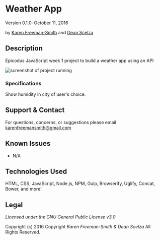 # Weather App
Version 0.1.0: October 11, 2016

by [Karen Freeman-Smith](https://github.com/karenfreemansmith) and [Dean Scelza](https://github.com/d34n5)

## Description
Epicodus JavaScript week 1 project to build a weather app using an API


![screenshot of project running](screenshot.png)

### Specifications
Show humidity in city of user's choice.

## Support & Contact
For questions, concerns, or suggestions please email karenfreemansmith@gmail.com

## Known Issues
* N/A

## Technologies Used
HTML, CSS, JavaScript, Node.js, NPM, Gulp, Browserify, Uglify, Concat, Bower, and more!

## Legal
*Licensed under the GNU General Public License v3.0*

Copyright (c) 2016 Copyright _Karen Freeman-Smith & Dean Scelza_ All Rights Reserved.
